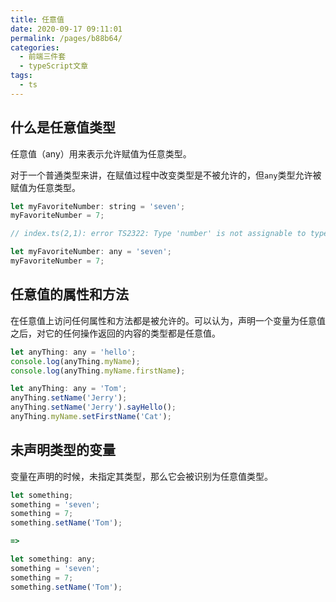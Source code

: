```yaml
---
title: 任意值
date: 2020-09-17 09:11:01
permalink: /pages/b88b64/
categories: 
  - 前端三件套
  - typeScript文章
tags: 
  - ts
---
```

## 什么是任意值类型

任意值（any）用来表示允许赋值为任意类型。

对于一个普通类型来讲，在赋值过程中改变类型是不被允许的，但`any`类型允许被赋值为任意类型。

``` js
let myFavoriteNumber: string = 'seven';
myFavoriteNumber = 7;

// index.ts(2,1): error TS2322: Type 'number' is not assignable to type 'string'.
```

``` js
let myFavoriteNumber: any = 'seven';
myFavoriteNumber = 7;
```

## 任意值的属性和方法

在任意值上访问任何属性和方法都是被允许的。可以认为，声明一个变量为任意值之后，对它的任何操作返回的内容的类型都是任意值。

``` js
let anyThing: any = 'hello';
console.log(anyThing.myName);
console.log(anyThing.myName.firstName);

let anyThing: any = 'Tom';
anyThing.setName('Jerry');
anyThing.setName('Jerry').sayHello();
anyThing.myName.setFirstName('Cat');
```

## 未声明类型的变量

变量在声明的时候，未指定其类型，那么它会被识别为任意值类型。

``` js
let something;
something = 'seven';
something = 7;
something.setName('Tom');

=>

let something: any;
something = 'seven';
something = 7;
something.setName('Tom');
```

